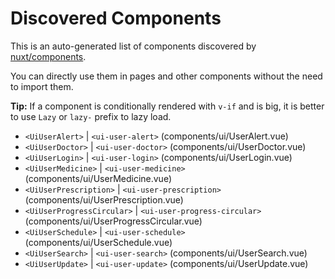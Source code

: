 # Discovered Components

This is an auto-generated list of components discovered by [nuxt/components](https://github.com/nuxt/components).

You can directly use them in pages and other components without the need to import them.

**Tip:** If a component is conditionally rendered with `v-if` and is big, it is better to use `Lazy` or `lazy-` prefix to lazy load.

- `<UiUserAlert>` | `<ui-user-alert>` (components/ui/UserAlert.vue)
- `<UiUserDoctor>` | `<ui-user-doctor>` (components/ui/UserDoctor.vue)
- `<UiUserLogin>` | `<ui-user-login>` (components/ui/UserLogin.vue)
- `<UiUserMedicine>` | `<ui-user-medicine>` (components/ui/UserMedicine.vue)
- `<UiUserPrescription>` | `<ui-user-prescription>` (components/ui/UserPrescription.vue)
- `<UiUserProgressCircular>` | `<ui-user-progress-circular>` (components/ui/UserProgressCircular.vue)
- `<UiUserSchedule>` | `<ui-user-schedule>` (components/ui/UserSchedule.vue)
- `<UiUserSearch>` | `<ui-user-search>` (components/ui/UserSearch.vue)
- `<UiUserUpdate>` | `<ui-user-update>` (components/ui/UserUpdate.vue)
